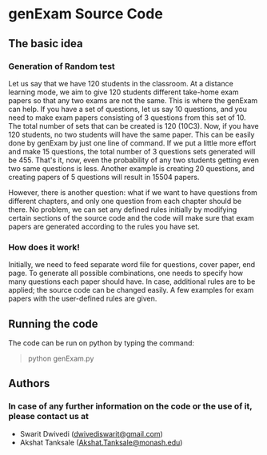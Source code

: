 # genExam Source Code
## The basic idea
### Generation of Random test

Let us say that we have 120 students in the classroom. At a distance learning mode, we aim to give 120 students different take-home exam papers so that any two exams are not the same. This is where the genExam can help. If you have a set of questions, let us say 10 questions, and you need to make exam papers consisting of 3 questions from this set of 10. The total number of sets that can be created is 120 (10C3). Now, if you have 120 students, no two students will have the same paper. This can be easily done by genExam by just one line of command. If we put a little more effort and make 15 questions, the total number of 3 questions sets generated will be 455. That's it, now, even the probability of any two students getting even two same questions is less. Another example is creating 20 questions, and creating papers of 5 questions will result in 15504 papers.

However, there is another question: what if we want to have questions from different chapters, and only one question from each chapter should be there. No problem, we can set any defined rules initially by modifying certain sections of the source code and the code will make sure that exam papers are generated according to the rules you have set.


### How does it work!

Initially, we need to feed separate word file for questions, cover paper, end page. To generate all possible combinations, one needs to specify how many questions each paper should have. In case, additional rules are to be applied; the source code can be changed easily. A few examples for exam papers with the user-defined rules are given.

## Running the code

The code can be run on python by typing the command:
> python genExam.py

## Authors

### In case of any further information on the code or the use of it, please contact us at
- Swarit Dwivedi (dwivediswarit@gmail.com)
- Akshat Tanksale (Akshat.Tanksale@monash.edu)
